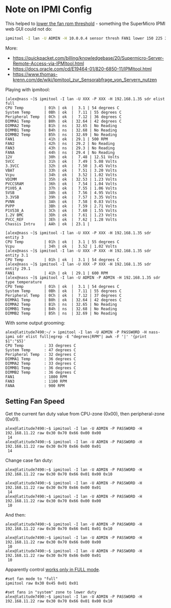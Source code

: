 # Note on IPMI Config

This helped to
[lower the fan rpm threshold](https://calvin.me/quick-how-to-decrease-ipmi-fan-threshold) -
something the SuperMicro IPMI web GUI could not do:

```sh
ipmitool -I lan -U ADMIN -H 10.0.0.4 sensor thresh FAN1 lower 150 225 300
```

More:

  * https://quickpacket.com/billing/knowledgebase/20/Supermicro-Server-Remote-Access-via-IPMItool.html
  * https://docs.oracle.com/cd/E19464-01/820-6850-11/IPMItool.html
  * https://www.thomas-krenn.com/de/wiki/Ipmitool_zur_Sensorabfrage_von_Servern_nutzen

Playing with ipmitool:

```
[alex@nass ~]$ ipmitool -I lan -U XXX -P XXX -H 192.168.1.35 sdr elist full
CPU Temp         | 01h | ok  |  3.1 | 54 degrees C
System Temp      | 0Bh | ok  |  7.11 | 55 degrees C
Peripheral Temp  | 0Ch | ok  |  7.12 | 36 degrees C
DIMMA1 Temp      | B0h | ok  | 32.64 | 42 degrees C
DIMMA2 Temp      | B1h | ns  | 32.65 | No Reading
DIMMB1 Temp      | B4h | ns  | 32.68 | No Reading
DIMMB2 Temp      | B5h | ns  | 32.69 | No Reading
FAN1             | 41h | ok  | 29.1 | 500 RPM
FAN2             | 42h | ns  | 29.2 | No Reading
FAN3             | 43h | ns  | 29.3 | No Reading
FANA             | 44h | ns  | 29.4 | No Reading
12V              | 30h | ok  |  7.48 | 12.51 Volts
5VCC             | 31h | ok  |  7.49 | 5.08 Volts
3.3VCC           | 32h | ok  |  7.50 | 3.45 Volts
VBAT             | 33h | ok  |  7.51 | 3.20 Volts
Vcpu             | 34h | ok  |  3.52 | 1.02 Volts
VDIMM            | 35h | ok  | 32.53 | 1.23 Volts
PVCCSRAM         | 36h | ok  |  7.54 | 1.04 Volts
P1V05_A          | 37h | ok  |  7.55 | 1.06 Volts
5VSB             | 38h | ok  |  7.56 | 4.95 Volts
3.3VSB           | 39h | ok  |  7.57 | 3.35 Volts
PVNN             | 3Ah | ok  |  7.58 | 0.83 Volts
PVPP             | 3Bh | ok  |  7.59 | 2.71 Volts
P1V538_A         | 3Ch | ok  |  7.60 | 1.55 Volts
1.2V BMC         | 3Dh | ok  |  7.61 | 1.23 Volts
PVCC_REF         | 3Eh | ok  |  7.62 | 1.28 Volts
Chassis Intru    | AAh | ok  | 23.1 |

[alex@nass ~]$ ipmitool -I lan -U XXX -P XXX -H 192.168.1.35 sdr entity 3
CPU Temp         | 01h | ok  |  3.1 | 55 degrees C
Vcpu             | 34h | ok  |  3.52 | 1.02 Volts
[alex@nass ~]$ ipmitool -I lan -U XXX -P XXX -H 192.168.1.35 sdr entity 3.1
CPU Temp         | 01h | ok  |  3.1 | 54 degrees C
[alex@nass ~]$ ipmitool -I lan -U XXX -P XXX -H 192.168.1.35 sdr entity 29.1
FAN1             | 41h | ok  | 29.1 | 600 RPM
[alex@nass ~]$ ipmitool -I lan -U ADMIN -P ADMIN -H 192.168.1.35 sdr type temperature
CPU Temp         | 01h | ok  |  3.1 | 54 degrees C
System Temp      | 0Bh | ok  |  7.11 | 55 degrees C
Peripheral Temp  | 0Ch | ok  |  7.12 | 37 degrees C
DIMMA1 Temp      | B0h | ok  | 32.64 | 42 degrees C
DIMMA2 Temp      | B1h | ns  | 32.65 | No Reading
DIMMB1 Temp      | B4h | ns  | 32.68 | No Reading
DIMMB2 Temp      | B5h | ns  | 32.69 | No Reading
```

With some output grooming:

```
alex@latitude7490:~/ > ipmitool -I lan -U ADMIN -P PASSWORD -H nass-ipmi sdr elist full|egrep -E "degrees|RPM"| awk -F '|' '{print $1":"$5}'
CPU Temp         : 33 degrees C
System Temp      : 47 degrees C
Peripheral Temp  : 32 degrees C
DIMMA1 Temp      : 36 degrees C
DIMMA2 Temp      : 33 degrees C
DIMMB1 Temp      : 36 degrees C
DIMMB2 Temp      : 36 degrees C
FAN1             : 1800 RPM
FAN3             : 1100 RPM
FANA             : 900 RPM
```

## Setting Fan Speed

Get the current fan duty value from CPU-zone (0x00), then peripheral-zone (0x01).

```
alex@latitude7490:~$ ipmitool -I lan -U ADMIN -P PASSWORD -H 192.168.11.22 raw 0x30 0x70 0x66 0x00 0x00
 14
alex@latitude7490:~$ ipmitool -I lan -U ADMIN -P PASSWORD -H 192.168.11.22 raw 0x30 0x70 0x66 0x00 0x01
 14
```

Change case fan duty:

```console
alex@latitude7490:~$ ipmitool -I lan -U ADMIN -P PASSWORD -H 192.168.11.22 raw 0x30 0x70 0x66 0x01 0x00 0x10

alex@latitude7490:~$ ipmitool -I lan -U ADMIN -P PASSWORD -H 192.168.11.22 raw 0x30 0x70 0x66 0x00 0x01
 14
alex@latitude7490:~$ ipmitool -I lan -U ADMIN -P PASSWORD -H 192.168.11.22 raw 0x30 0x70 0x66 0x00 0x00
 10
```

And then:
```console
alex@latitude7490:~$ ipmitool -I lan -U ADMIN -P PASSWORD -H 192.168.11.22 raw 0x30 0x70 0x66 0x01 0x01 0x10

alex@latitude7490:~$ ipmitool -I lan -U ADMIN -P PASSWORD -H 192.168.11.22 raw 0x30 0x70 0x66 0x00 0x00
 10
alex@latitude7490:~$ ipmitool -I lan -U ADMIN -P PASSWORD -H 192.168.11.22 raw 0x30 0x70 0x66 0x00 0x01
 10
```

Apparently control
[works only in FULL mode](https://forums.servethehome.com/index.php?resources/supermicro-x9-x10-x11-fan-speed-control.20/).

```console
#set fan mode to "full"
ipmitool raw 0x30 0x45 0x01 0x01

#set fans in "system" zone to lower duty
alex@latitude7490:~$ ipmitool -I lan -U ADMIN -P PASSWORD -H 192.168.11.22 raw 0x30 0x70 0x66 0x01 0x00 0x10
```
